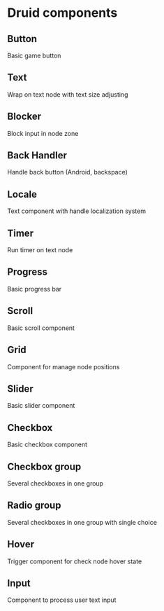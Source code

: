 # Druid components

## Button
Basic game button

## Text
Wrap on text node with text size adjusting

## Blocker
Block input in node zone

## Back Handler
Handle back button (Android, backspace)

## Locale
Text component with handle localization system

## Timer
Run timer on text node

## Progress
Basic progress bar

## Scroll
Basic scroll component

## Grid
Component for manage node positions

## Slider
Basic slider component

## Checkbox
Basic checkbox component

## Checkbox group
Several checkboxes in one group

## Radio group
Several checkboxes in one group with single choice

## Hover
Trigger component for check node hover state

## Input
Component to process user text input